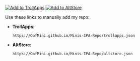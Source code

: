 [![Add to TrollApps](https://img.shields.io/badge/Add%20to-TrollApps-blue?logo=apple&logoColor=white)](trollapps://add-repo?url=https://oofmini.github.io/Minis-IPA-Repo/trollapps.json)
[![Add to AltStore](https://img.shields.io/badge/Add%20to-AltStore-green?logo=app-store&logoColor=white)](altstore://source?url=https://oofmini.github.io/Minis-IPA-Repo/altstore.json)

Use these links to manually add my repo:

- **TrollApps**:  
  ```
  https://OofMini.github.io/Minis-IPA-Repo/trollapps.json
  ```
  
- **AltStore**:  
  ```
  https://OofMini.github.io/Minis-IPA-Repo/altstore.json
  ```
